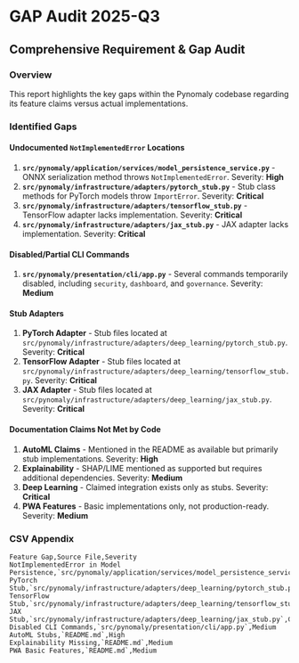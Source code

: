 # GAP Audit 2025-Q3

## Comprehensive Requirement & Gap Audit

### Overview
This report highlights the key gaps within the Pynomaly codebase regarding its feature claims versus actual implementations.

### Identified Gaps

#### Undocumented `NotImplementedError` Locations
1. **`src/pynomaly/application/services/model_persistence_service.py`** - ONNX serialization method throws `NotImplementedError`. Severity: **High**
2. **`src/pynomaly/infrastructure/adapters/pytorch_stub.py`** - Stub class methods for PyTorch models throw `ImportError`. Severity: **Critical**
3. **`src/pynomaly/infrastructure/adapters/tensorflow_stub.py`** - TensorFlow adapter lacks implementation. Severity: **Critical**
4. **`src/pynomaly/infrastructure/adapters/jax_stub.py`** - JAX adapter lacks implementation. Severity: **Critical**

#### Disabled/Partial CLI Commands
1. **`src/pynomaly/presentation/cli/app.py`** - Several commands temporarily disabled, including `security`, `dashboard`, and `governance`. Severity: **Medium**

#### Stub Adapters
1. **PyTorch Adapter** - Stub files located at `src/pynomaly/infrastructure/adapters/deep_learning/pytorch_stub.py`. Severity: **Critical**
2. **TensorFlow Adapter** - Stub files located at `src/pynomaly/infrastructure/adapters/deep_learning/tensorflow_stub.py`. Severity: **Critical**
3. **JAX Adapter** - Stub files located at `src/pynomaly/infrastructure/adapters/deep_learning/jax_stub.py`. Severity: **Critical**

#### Documentation Claims Not Met by Code
1. **AutoML Claims** - Mentioned in the README as available but primarily stub implementations. Severity: **High**
2. **Explainability** - SHAP/LIME mentioned as supported but requires additional dependencies. Severity: **Medium**
3. **Deep Learning** - Claimed integration exists only as stubs. Severity: **Critical**
4. **PWA Features** - Basic implementations only, not production-ready. Severity: **Medium**

### CSV Appendix
```
Feature Gap,Source File,Severity
NotImplementedError in Model Persistence,`src/pynomaly/application/services/model_persistence_service.py`,High
PyTorch Stub,`src/pynomaly/infrastructure/adapters/deep_learning/pytorch_stub.py`,Critical
TensorFlow Stub,`src/pynomaly/infrastructure/adapters/deep_learning/tensorflow_stub.py`,Critical
JAX Stub,`src/pynomaly/infrastructure/adapters/deep_learning/jax_stub.py`,Critical
Disabled CLI Commands,`src/pynomaly/presentation/cli/app.py`,Medium
AutoML Stubs,`README.md`,High
Explainability Missing,`README.md`,Medium
PWA Basic Features,`README.md`,Medium
```

